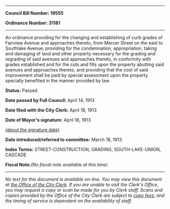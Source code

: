 

********

**Council Bill Number: 19555**
   
**Ordinance Number: 31181**
********

 An ordinance providing for the changing and establishing of curb grades of Fairview Avenue and approaches thereto, from Mercer Street on the east to Southlake Avenue; providing for the condemnation, appropriation, taking and damaging of land and other property necessary for the grading and regrading of said avenues and approaches thereto, in conformity with grades established and for the cuts and fills upon the property abutting said avenues and approaches thereto, and providing that the cost of said improvement shall be paid by special assessment upon the property specially benefited in the manner provided by law.

**Status:** Passed
   
**Date passed by Full Council:** April 14, 1913
   
**Date filed with the City Clerk:** April 18, 1913
   
**Date of Mayor's signature:** April 18, 1913
   
[(about the signature date)](/~public/approvaldate.htm)
   
   
   
**Date introduced/referred to committee:** March 18, 1913
   
   
**Index Terms:** STREET-CONSTRUCTION, GRADING, SOUTH-LAKE-UNION, CASCADE

**Fiscal Note:**_(No fiscal note available at this time)_
********

_No text for this document is available on-line. You may view this document at [the Office of the City Clerk](http://www.seattle.gov/leg/clerk/contactUs.htm). If you are unable to visit the Clerk's Office, you may request a copy or scan be made for you by Clerk staff. Scans and copies provided by the Office of the City Clerk are subject to [copy fees](http://clerk.seattle.gov/~public/clerkfees.htm), and the timing of service is dependent on the availability of staff._

